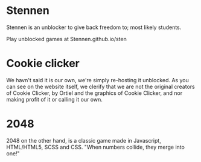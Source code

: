 # Stennen
Stennen is an unblocker to give back freedom to; most likely students.

Play unblocked games at Stennen.github.io/sten

# Cookie clicker
We havn't said it is our own, we're simply re-hosting it unblocked. As you can see on the website itself, we clerify that we are not the original creators of Cookie Clicker, by Ortiel and the graphics of Cookie Clicker, and nor making profit of it or calling it our own.

# 2048
2048 on the other hand, is a classic game made in Javascript, HTML/HTML5, SCSS and CSS.
"When numbers collide, they merge into one!"
